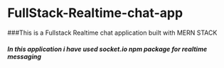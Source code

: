 # FullStack-Realtime-chat-app

###This is a Fullstack Realtime chat application  built with MERN STACK

##### In this application  i have used socket.io npm package for realtime messaging 
